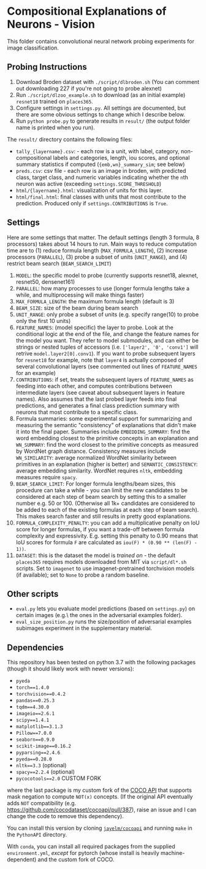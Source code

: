 # Compositional Explanations of Neurons - Vision

This folder contains convolutional neural network probing experiments for image classification.

## Probing Instructions

1. Download Broden dataset with `./script/dlbroden.sh` (You can comment out downloading 227 if you're not going to probe alexnet)
2. Run `./script/dlzoo_example.sh` to download (as an initial example) `resnet18` trained on `places365`.
3. Configure settings in `settings.py`. All settings are documented, but there are some obvious settings to change which I describe below.
4. Run `python probe.py` to generate results in `result/` (the output folder name is printed when you run).

The `result/` directory contains the following files:
- `tally_{layername}.csv`: - each row is a unit, with label, category,
    non-compositional labels and categories, length, iou scores, and optional
    summary statistics if computed (`{emb,wn}_summary_sim`; see below)
- `preds.csv`: csv file - each row is an image in broden, with predicted class,
    target class, and numeric variables indicating whether the `n`th neuron
    was active (exceeding `settings.SCORE_THRESHOLD`)
- `html/{layername}.html`: visualization of units for this layer.
- `html/final.html`: final classes with units that most contribute to the
    prediction. Produced only if `settings.CONTRIBUTIONS` is `True`.

## Settings

Here are some settings that matter. The default settings (length 3 formula, 8
processors) takes about 14 hours to run. Main ways to reduce computation time
are to (1) reduce formula length (`MAX_FORMULA_LENGTH`), (2) increase
processors (`PARALLEL`), (3) probe a subset of units (`UNIT_RANGE`), and (4)
restrict beam search (`BEAM_SEARCH_LIMIT`)

1. `MODEL`: the specific model to probe (currently supports resnet18, alexnet, resnet50, densenet161)
2. `PARALLEL`: how many processes to use (longer formula lengths take a while, and multiprocessing will make things faster)
3. `MAX_FORMULA_LENGTH`: the maximum formula length (default is 3)
4. `BEAM_SIZE`: size of the beam during beam search
5. `UNIT_RANGE`: only probe a subset of units (e.g. specify range(10) to probe only the first 10 units)
6. `FEATURE_NAMES`: (model specific) the layer to probe. Look at the conditional logic at the end of the file, and change the feature names for the model you want. They refer to model submodules, and can either be strings or nested tuples of accessors (i.e. `['layer2', '0', 'conv1']` will retrive `model.layer2[0].conv1`). If you want to probe subsequent layers for `resnet18` for example, note that `layer4` is actually composed of several convolutional layers (see commented out lines of `FEATURE_NAMES` for an example)
7. `CONTRIBUTIONS`: if set, treats the subsequent layers of `FEATURE_NAMES` as feeding into each other, and computes contributions between intermediate layers (see caveat about subsequent layers in feature names). Also assumes that the last probed layer feeds into final predictions, and generates a final class prediction summary with neurons that most contribute to a specific class.
8. Formula summaries: some experimental support for summarizing and measuring the semantic "consistency" of explanations that didn't make it into the final paper. Summaries include `EMBEDDING_SUMMARY`: find the word embedding closest to the primitive concepts in an explanation and `WN_SUMMARY`: find the word closest to the primitive concepts as measured by WordNet graph distance. Consistency measures include `WN_SIMILARITY`: average normalized WordNet similarity between primitives in an explanation (higher is better) and `SEMANTIC_CONSISTENCY`: average embedding similarity. WordNet requires `nltk`, embedding measures require `spacy`.
9. `BEAM_SEARCH_LIMIT`: For longer formula lengths/beam sizes, this procedure can take a while - you can limit the new candidates to be considered at each step of beam search by setting this to a smaller number e.g. 50 or 100. (Otherwise all 1k+ candidates are considered to be added to each of the existing formulas at each step of beam search). This makes search faster and still results in pretty good explanations.
10. `FORMULA_COMPLEXITY_PENALTY`: you can add a multiplicative penalty on IoU score for longer formulas, if you want a trade-off between formula complexity and expressivity. E.g. setting this penalty to 0.90 means that IoU scores for formula `F` are calculated as `iou(F) * (0.90 ** (len(F) - 1))`.
11. `DATASET`: this is the dataset the model is *trained on* - the default `places365` requires models downloaded from MIT via `script/dl*.sh` scripts. Set to `imagenet` to use imagenet-pretrained torchvision models (if available); set to `None` to probe a random baseline.

## Other scripts

- `eval.py` lets you evaluate model predictions (based on `settings.py`) on
    certain images (e.g.\ the ones in the adversarial examples folder).
- `eval_size_position.py` runs the size/position of adversarial examples
  subimages experiment in the supplementary material.

## Dependencies

This repository has been tested on python 3.7 with the following packages (though it should likely work with newer versions):

- `pyeda`
- `torch==1.4.0`
- `torchvision==0.4.2`
- `pandas==0.25.3`
- `tqdm==4.30.0`
- `imageio==2.6.1`
- `scipy==1.4.1`
- `matplotlib==3.1.3`
- `Pillow==7.0.0`
- `seaborn==0.9.0`
- `scikit-image==0.16.2`
- `pyparsing==2.4.6`
- `pyeda==0.28.0`
- `nltk==3.3` (optional)
- `spacy==2.2.4` (optional)
- `pycocotools==2.0` CUSTOM FORK

where the last package is my custom fork of the [COCO
API](https://github.com/jayelm/cocoapi) that supports mask negation to compute
`NOT(x)` concepts. (If the original API eventually adds `NOT` compatibility
(e.g. https://github.com/cocodataset/cocoapi/pull/387),
raise an issue and I can change the code to remove this dependency).

You can install this version by cloning [`jayelm/cocoapi`](https://github.com/jayelm/cocoapi) and running `make` in
the `PythonAPI` directory.

With `conda`, you can install all required packages from the supplied
`environment.yml`, *except* for pytorch (whose install is heavily
machine-dependent) and the custom fork of COCO.
